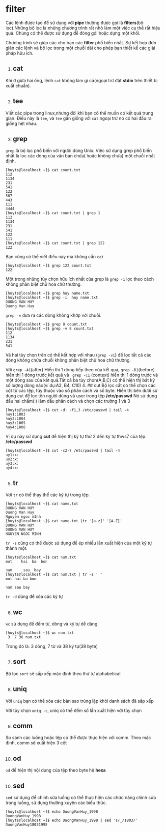# filter

Các lệnh được tạo để sử dụng với **pipe** thường được gọi là **filters**(bộ lọc).Những bộ lọc là những chương trình rất nhỏ làm một việc cụ thể rất hiệu quả. Chúng có thể được sử dụng để đóng gói hoặc dựng một khối.

Chương trình sẽ giúp các cho bạn các **filter** phổ biến nhất. Sự kết hợp đơn giản các lệnh và bộ lọc trong một chuỗi dài cho phép bạn thiết kế các giải pháp hữu ích.

1. ## cat
Khi ở giữa hai ống, lệnh `cat` không làm gì cả(ngoại trừ đặt **stdin** trên thiết bị xuất chuẩn).

2. ## tee
Viết các pipe trong linux,nhưng đôi khi bạn có thể muốn có kết quả trung gian. Điều này là `tee`, và `tee` gần giống với `cat` ngoại trừ nó có hai đầu ra giống hệt nhau.

3. ## grep
`grep` là bộ lọc phổ biến với người dùng Unix. Việc sử dụng grep phổ biến nhất là lọc các dòng của văn bản chứa( hoặc không chứa) một chuỗi nhất định.
```
[huyts@localhost ~]$ cat count.txt
112
1134
231
541
122
567
443
111
4444
[huyts@localhost ~]$ cat count.txt | grep 1
112
1134
231
541
122
111
[huyts@localhost ~]$ cat count.txt | grep 122
122
```

Bạn cũng có thể viết điều này mà không cần `cat`
```
[huyts@localhost ~]$ grep 122 count.txt
122
```
Một trong những tùy chọn hữu ích nhất của grep là `grep -i` lọc theo cách không phân biệt chữ hoa chữ thường.
```
[huyts@localhost ~]$ grep huy name.txt
[huyts@localhost ~]$ grep -i  huy name.txt
DUONG VAN HUY
Duong Van Huy
```
`grep -v` đưa ra các dòng không khớp với chuỗi.
```
[huyts@localhost ~]$ grep 8 count.txt
[huyts@localhost ~]$ grep -v 8 count.txt
112
1134
231
541
```
Và hai tùy chọn trên có thể kết hợp với nhau (`grep -vi`) để lọc tất cả các dòng không chứa chuỗi không phân biệt chữ hoa chữ thường.

Với `grep -A1`(after) Hiển thị 1 dòng tiếp theo của kết quả, `grep -B1`(before) hiển thị 1 dòng trước kết quả và ` grep -C1` (context) hiển thị 1 dòng trước và một dòng sau của kết quả.Tất cả ba tùy chọn(A,B,C) có thể hiện thị bất kỳ số lượng dòng nào(ví dụ:A2, B4, C10)
4. ## cut
Bộ lọc cắt có thể chọn các cột từ các tệp, tùy thuộc vào số phân cách và số byte.
Hiển thị bên dưới sử dụng cut để lọc tên người dùng và user trong tệp **/etc/passwd** Nó sử dụng dấu hai chấm(:) làm dấu phân cách và chọn các trường 1 và 3
```
[huyts@localhost ~]$ cut -d: -f1,3 /etc/passwd | tail -4
huy1:1003
huy2:1004
huy3:1005
huy4:1006
```
Ví dụ này sử dụng **cut** để hiện thị ký tự thứ 2 đến ký tự thws7 của tệp **/etc/passwd**
```
[huyts@localhost ~]$ cut -c2-7 /etc/passwd | tail -4
uy1:x:
uy2:x:
uy3:x:
uy4:x:
```
5. ## tr
Vơi `tr` có thể thay thế các ký tự trong tệp.
```
[huyts@localhost ~]$ cat name.txt
DUONG VAN HUY
Duong Van Huy
Nguyen ngoc mInh
[huyts@localhost ~]$ cat name.txt |tr '[a-z]' '[A-Z]'
DUONG VAN HUY
DUONG VAN HUY
NGUYEN NGOC MINH
```
`tr -s` cũng có thể được sử dụng để ép nhiều lần xuất hiện của một ký tự thành một.
```
[huyts@localhost ~]$ cat num.txt
mot    hai  ba  bon

nam     sau  bay
[huyts@localhost ~]$ cat num.txt | tr -s ' '
mot hai ba bon

nam sau bay
```
`tr -d` dùng để xóa các ký tự

6. ## wc
`wc` sử dụng để đếm từ, dòng và ký tự dễ dàng.
```
[huyts@localhost ~]$ wc num.txt
 3  7 38 num.txt
```
Trong đó là: 3 dòng, 7 từ và 38 ký tự(38 byte) 

7. ## sort
Bộ lọc `sort` sẽ sắp xếp mặc định theo thứ tự alphabetical

8. ## uniq
Với `uniq` bạn có thể xóa các bản sao trùng lặp khỏi danh sách đã sắp xếp

Với tùy chọn `uniq -c`, uniq có thể đếm số lần xuất hiện với tùy chọn

9. ## comm
So sánh các luồng hoặc tệp có thể được thực hiện với comm. Theo mặc định, comm sẽ xuất hiện 3 cột

10. ## od
`od` để hiện thị nội dung của tệp theo byte hệ **hexa**

10. ## sed 
`sed` sử dụng để chỉnh sửa luồng có thể thực hiện các chức năng chỉnh sửa trong luồng, sử dụng thường xuyên các biểu thức.
```
[huyts@localhost ~]$ echo DuongVanHuy_1998
DuongVanHuy_1998
[huyts@localhost ~]$ echo DuongVanHuy_1998 | sed 's/_/1803/'
DuongVanHuy18031998
```
